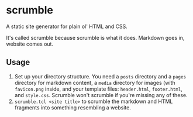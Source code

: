 # scrumble

A static site generator for plain ol' HTML and CSS.

It's called scrumble because scrumble is what it does. Markdown goes in,
website comes out.

## Usage

1. Set up your directory structure. You need a `posts` directory and a `pages`
directory for markdown content, a `media` directory for images (with
`favicon.png` inside, and your template files: `header.html`, `footer.html`,
and `style.css`. Scrumble won't scrumble if you're missing any of these.
2. `scrumble.tcl <site title>` to scrumble the markdown and HTML fragments into
something resembling a website.
